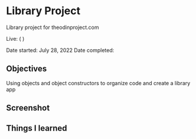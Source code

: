 # Library Project

Library project for theodinproject.com

Live: ( )

Date started: July 28, 2022
Date completed:

## Objectives

Using objects and object constructors to organize code and create a library app

## Screenshot

## Things I learned
